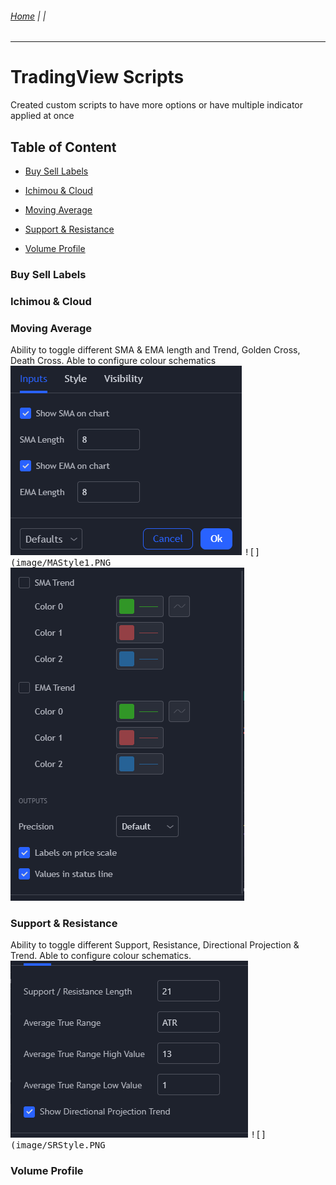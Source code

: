 ###### [Home](https://github.com/RyKaj/PineScript/blob/master/README.md) |  |
------------

  

# TradingView Scripts

  

Created custom scripts to have more options or have multiple indicator applied at once

  

## Table of Content

- [Buy Sell Labels](#bsl)

- [Ichimou & Cloud](#ic)

- [Moving Average](#ma)

- [Support & Resistance](#sr)

- [Volume Profile](#vp)

  

<a  name="bsl"  />

### Buy Sell Labels

  

<a  name="ic"  />

### Ichimou & Cloud

  

<a  name="ma"  />

### Moving Average
Ability to toggle different SMA & EMA length and Trend, Golden Cross, Death Cross. Able to configure colour schematics 
<kbd>![](image/MAInput.PNG)</kbd>
<kbd>![](image/MAStyle1.PNG</kbd>
<kbd>![](image/MAStyle2.PNG)</kbd>
  

<a  name="sr"  />

### Support & Resistance
Ability to toggle different Support, Resistance, Directional Projection & Trend. Able to configure colour schematics.
<kbd>![](image/SRInput.PNG)</kbd>
<kbd>![](image/SRStyle.PNG</kbd>

<a  name="vp"  />

### Volume Profile